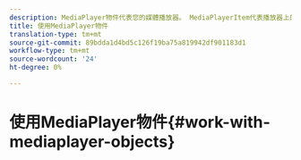 ```yaml
---
description: MediaPlayer物件代表您的媒體播放器。 MediaPlayerItem代表播放器上的音訊或視訊。
title: 使用MediaPlayer物件
translation-type: tm+mt
source-git-commit: 89bdda1d4bd5c126f19ba75a819942df901183d1
workflow-type: tm+mt
source-wordcount: '24'
ht-degree: 0%

---
```



# 使用MediaPlayer物件{#work-with-mediaplayer-objects}
